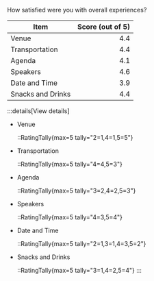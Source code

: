 How satisfied were you with overall experiences?

| Item | Score (out of 5) |
| --- | ---:|
| Venue | 4.4 |
| Transportation | 4.4 |
| Agenda | 4.1 |
| Speakers | 4.6 |
| Date and Time | 3.9 |
| Snacks and Drinks | 4.4 |

:::details[View details]
- Venue

  ::RatingTally{max=5 tally="2=1,4=1,5=5"}

- Transportation

  ::RatingTally{max=5 tally="4=4,5=3"}

- Agenda

  ::RatingTally{max=5 tally="3=2,4=2,5=3"}

- Speakers

  ::RatingTally{max=5 tally="4=3,5=4"}

- Date and Time

  ::RatingTally{max=5 tally="2=1,3=1,4=3,5=2"}

- Snacks and Drinks

  ::RatingTally{max=5 tally="3=1,4=2,5=4"}
:::